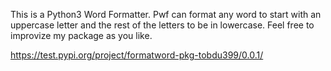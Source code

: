 This is a Python3 Word Formatter. Pwf can format any word to start with an
uppercase letter and the rest of the letters to be in lowercase. Feel free
to improvize my package as you like.

https://test.pypi.org/project/formatword-pkg-tobdu399/0.0.1/

